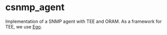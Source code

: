 # csnmp_agent
Implementation of a SNMP agent with TEE and ORAM.
As a framework for TEE, we use [Ego](https://github.com/edgelesssys/ego). 
